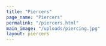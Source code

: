 ```yaml
---
title: "Piercers"
page_name: "Piercers"
permalink: "/piercers.html"
main_image: "/uploads/piercing.jpg"
layout: piercers
---
```


